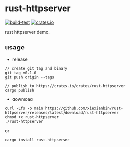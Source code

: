 # rust-httpserver

[![build-test](https://github.com/xiexianbin/rust-httpserver/actions/workflows/workflow.yaml/badge.svg)](https://github.com/xiexianbin/rust-httpserver/actions/workflows/workflow.yaml)
[![crates.io](https://img.shields.io/crates/v/rust-httpserver.svg)](https://crates.io/crates/rust-httpserver)

rust httpserver demo.

## usage

- release

```
// create git tag and binary
git tag v0.1.0
git push origin --tags

// publish to https://crates.io/crates/rust-httpserver
cargo publish
```

- download
```
curl -Lfs -o main https://github.com/xiexianbin/rust-httpserver/releases/latest/download/rust-httpserver
chmod +x rust-httpserver
./rust-httpserver
```

or

```shell
cargo install rust-httpserver
```
